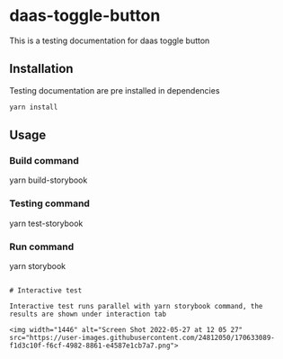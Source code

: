 # daas-toggle-button

This is a testing documentation for daas toggle button

## Installation

Testing documentation are pre installed in dependencies

```bash
yarn install
```

## Usage

### Build command
yarn build-storybook

### Testing command
yarn test-storybook

### Run command
yarn storybook

```

# Interactive test

Interactive test runs parallel with yarn storybook command, the results are shown under interaction tab

<img width="1446" alt="Screen Shot 2022-05-27 at 12 05 27" src="https://user-images.githubusercontent.com/24812050/170633089-f1d3c10f-f6cf-4982-8861-e4587e1cb7a7.png">
